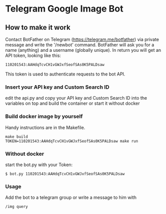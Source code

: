 # Telegram Google Image Bot

## How to make it work
Contact BotFather on Telegram (https://telegram.me/botfather) via private message and write the '/newbot' command. BotFather will ask you for a name (anything) and a username (globally unique). In return you will get an API token, looking like this:

```
110201543:AAHdqTcvCH1vGWJxfSeofSAs0K5PALDsaw
```

This token is used to authenticate requests to the bot API.

### Insert your API key and Custom Search ID
edit the api.py and copy your API key and Custom Search ID into the variables on top and build the container or start it without docker

### Build docker image by yourself
Handy instructions are in the Makefile.

```
make build
TOKEN=110201543:AAHdqTcvCH1vGWJxfSeofSAs0K5PALDsaw make run
```

### Without docker

start the bot.py with your Token:

```
$ bot.py 110201543:AAHdqTcvCH1vGWJxfSeofSAs0K5PALDsaw
```

### Usage

Add the bot to a telegram group or write a message to him with

```
/img query
```
